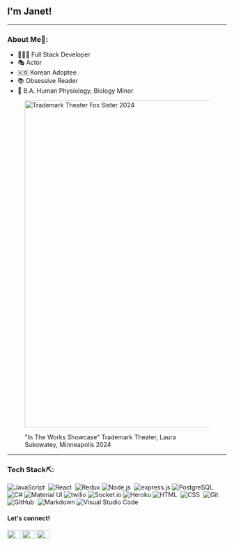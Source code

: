 ## I'm Janet!


---

### About Me🚀:
- 👩🏻‍💻 Full Stack Developer 
- 🎭 Actor
- 🇰🇷 Korean Adoptee
- 📚 Obsessive Reader
- 📜 B.A. Human Physiology, Biology Minor
  
<figure>
<img align="center" src="https://github.com/janetscanlon/janetscanlon/assets/156254619/db24157d-8011-4cdf-a368-8f8f12bb1501" alt="Trademark Theater Fox Sister 2024" width="750"/>
  <p>
    <figcaption>"In The Works Showcase" Trademark Theater, Laura Sukowatey, Minneapolis 2024</figcaption>
  </p>
</figure>


---

### Tech Stack⛏️: ###
![JavaScript](https://img.shields.io/badge/-JavaScript-05122A?style=flat&logo=javascript)&nbsp;
![React](https://img.shields.io/badge/-React-05122A?style=flat&logo=react)&nbsp;
![Redux](https://img.shields.io/badge/postgreSQL-black?style=flat&logo=postgreSQL)
![Node.js](https://img.shields.io/badge/-Node.js-05122A?style=flat&logo=node.js)&nbsp;
![express.js](https://img.shields.io/badge/express.js-black?style=flat&logo=express)
![PostgreSQL](https://img.shields.io/badge/postgreSQL-black?style=flat&logo=postgreSQL)
![C#](https://img.shields.io/badge/C%23-black?style=flat&logo=C%23)
![Material UI](https://img.shields.io/badge/Material%20UI-black?style=flat&logo=mui)
![twilio](https://img.shields.io/badge/Twilio-black?style=flat&logo=twilio)
![Socket.io](https://img.shields.io/badge/Socket.io-black?style=flat&logo=socket.io)
![Heroku](https://img.shields.io/badge/heroku-black?style=flat&logo=heroku)
![HTML](https://img.shields.io/badge/-HTML-05122A?style=flat&logo=HTML5)&nbsp;
![CSS](https://img.shields.io/badge/-CSS-05122A?style=flat&logo=CSS3&logoColor=1572B6)&nbsp;
![Git](https://img.shields.io/badge/-Git-05122A?style=flat&logo=git)&nbsp;
![GitHub](https://img.shields.io/badge/-GitHub-05122A?style=flat&logo=github)&nbsp;
![Markdown](https://img.shields.io/badge/-Markdown-05122A?style=flat&logo=markdown)
![Visual Studio Code](https://img.shields.io/badge/-Visual%20Studio%20Code-05122A?style=flat&logo=visual-studio-code&logoColor=007ACC)



<h4 align="left">Let's connect!</h4>
<p align="left">
<a href="mailto:janet.lscanlon@gmail.com" target="blank"><img align="center" src="https://simpleicons.org/icons/gmail.svg" alt="" height="20" width="30" /></a>
<a href="https://www.linkedin.com/in/janet-scanlon/" target="blank"><img align="center" src="https://cdn.jsdelivr.net/npm/simple-icons@3.0.1/icons/linkedin.svg" alt="" height="20" width="30" /></a>
<a href="https://www.instagram.com/_jxnnie4/" target="blank"><img align="center" src="https://cdn.jsdelivr.net/npm/simple-icons@3.0.1/icons/instagram.svg" alt="" height="20" width="30" /></a>

</p>


<!--
**janetscanlon/janetscanlon** is a ✨ _special_ ✨ repository because its `README.md` (this file) appears on your GitHub profile.

Here are some ideas to get you started:

- 🔭 I’m currently working on ...
- 🌱 I’m currently learning ...
- 👯 I’m looking to collaborate on ...
- 🤔 I’m looking for help with ...
- 💬 Ask me about ...
- 📫 How to reach me: ...
- 😄 Pronouns: ...
- ⚡ Fun fact: ...
-->
